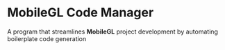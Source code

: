 # MobileGL Code Manager

A program that streamlines **MobileGL** project development by automating boilerplate code generation